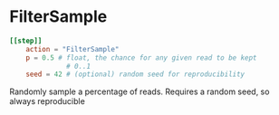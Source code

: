 # FilterSample


```toml
[[step]]
    action = "FilterSample"
    p = 0.5 # float, the chance for any given read to be kept
              # 0..1
    seed = 42 # (optional) random seed for reproducibility
```

Randomly sample a percentage of reads.
Requires a random seed, so always reproducible
